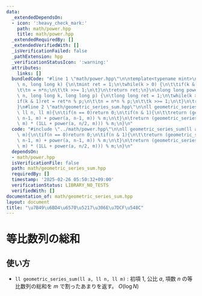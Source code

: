 ```yaml
---
data:
  _extendedDependsOn:
  - icon: ':heavy_check_mark:'
    path: math/power.hpp
    title: math/power.hpp
  _extendedRequiredBy: []
  _extendedVerifiedWith: []
  _isVerificationFailed: false
  _pathExtension: hpp
  _verificationStatusIcon: ':warning:'
  attributes:
    links: []
  bundledCode: "#line 1 \"math/power.hpp\"\n\ntemplate<typename mint>\nmint power(mint\
    \ n, long long k) {\n\tmint ret = 1;\n\twhile(k > 0) {\n\t\tif(k & 1)ret *= n;\n\
    \t\tn = n*n;\n\t\tk >>= 1;\n\t}\n\treturn ret;\n}\n\nlong long power(long long\
    \ n, long long k, long long p) {\n\tlong long ret = 1;\n\twhile(k > 0){\n\t\t\
    if(k & 1)ret = ret*n % p;\n\t\tn = n*n % p;\n\t\tk >>= 1;\n\t}\n\treturn ret;\n\
    }\n#line 2 \"math/geometric_series_sum.hpp\"\n\nll geometric_series_sum(ll a,\
    \ ll n, ll m){\n\tif(n == 0)return 0;\n\tif(n & 1){\n\t\treturn (geometric_series_sum(a,\
    \ n-1, m) + power(a, n-1, m)) % m;\n\t}\n\treturn (geometric_series_sum(a, n/2,\
    \ m) * (1LL + power(a, n/2, m))) % m;\n}\n"
  code: "#include \"../math/power.hpp\"\n\nll geometric_series_sum(ll a, ll n, ll\
    \ m){\n\tif(n == 0)return 0;\n\tif(n & 1){\n\t\treturn (geometric_series_sum(a,\
    \ n-1, m) + power(a, n-1, m)) % m;\n\t}\n\treturn (geometric_series_sum(a, n/2,\
    \ m) * (1LL + power(a, n/2, m))) % m;\n}\n"
  dependsOn:
  - math/power.hpp
  isVerificationFile: false
  path: math/geometric_series_sum.hpp
  requiredBy: []
  timestamp: '2025-02-26 05:50:32+09:00'
  verificationStatus: LIBRARY_NO_TESTS
  verifiedWith: []
documentation_of: math/geometric_series_sum.hpp
layout: document
title: "\u7B49\u6BD4\u6570\u5217\u306E\u7DCF\u548C"
---
```


# 等比数列の総和

## 使い方

- ``ll geometric_series_sum(ll a, ll n, ll m)`` : 初項 $1$, 公比 $a$, 項数 $n$ の等比数列の総和を $m$ で割ったあまりを返す。 $O(\log{N})$

